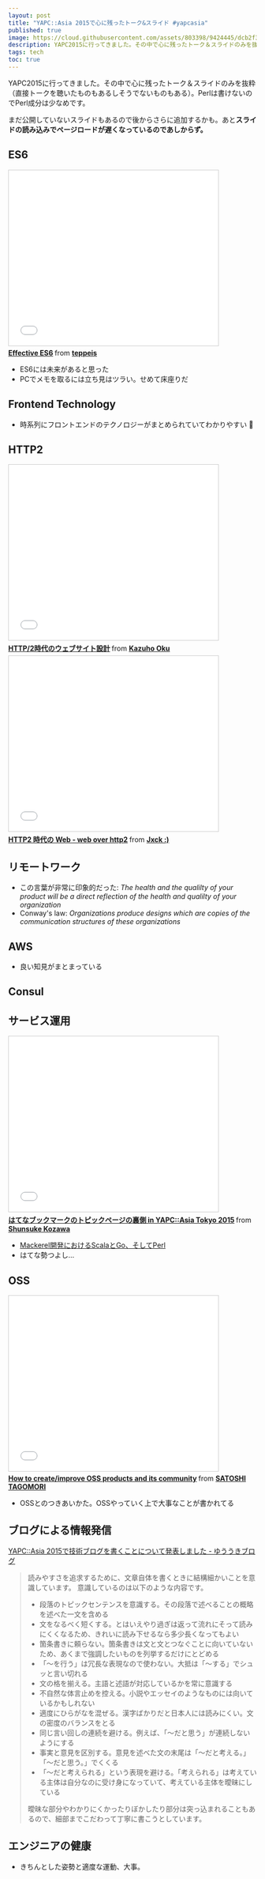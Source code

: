 ```yaml
---
layout: post
title: "YAPC::Asia 2015で心に残ったトーク&スライド #yapcasia"
published: true
image: https://cloud.githubusercontent.com/assets/803398/9424445/dcb2f398-4927-11e5-80d5-373ee8d173bd.png
description: YAPC2015に行ってきました。その中で心に残ったトーク＆スライドのみを抜粋（直接トークを聴いたものもあるしそうでないものもある）。 まだ公開していないスライドもあるので後からさらに追加するかも。
tags: tech
toc: true
---
```


YAPC2015に行ってきました。その中で心に残ったトーク＆スライドのみを抜粋（直接トークを聴いたものもあるしそうでないものもある）。Perlは書けないのでPerl成分は少なめです。

まだ公開していないスライドもあるので後からさらに追加するかも。あと**スライドの読み込みでページロードが遅くなっているのであしからず。**

## ES6

<iframe src="//www.slideshare.net/slideshow/embed_code/key/3aH36zv6gKAOcy" width="425" height="355" frameborder="0" marginwidth="0" marginheight="0" scrolling="no" style="border:1px solid #CCC; border-width:1px; margin-bottom:5px; max-width: 100%;" allowfullscreen> </iframe> <div style="margin-bottom:5px"> <strong> <a href="//www.slideshare.net/teppeis/effective-es6" title="Effective ES6" target="_blank">Effective ES6</a> </strong> from <strong><a href="//www.slideshare.net/teppeis" target="_blank">teppeis </a></strong> </div>

* ES6には未来があると思った
* PCでメモを取るには立ち見はツラい。せめて床座りだ

## Frontend Technology

<script async class="speakerdeck-embed" data-id="4d78b0afe4fa4e078544e80db2eb8bd1" data-ratio="1.33333333333333" src="//speakerdeck.com/assets/embed.js"></script>

* 時系列にフロントエンドのテクノロジーがまとめられていてわかりやすい :angel:

## HTTP2

<iframe src="//www.slideshare.net/slideshow/embed_code/key/xPIDup4I1Z0fS6" width="425" height="355" frameborder="0" marginwidth="0" marginheight="0" scrolling="no" style="border:1px solid #CCC; border-width:1px; margin-bottom:5px; max-width: 100%;" allowfullscreen> </iframe> <div style="margin-bottom:5px"> <strong> <a href="//www.slideshare.net/kazuho/http2-51888328" title="HTTP/2時代のウェブサイト設計" target="_blank">HTTP/2時代のウェブサイト設計</a> </strong> from <strong><a href="//www.slideshare.net/kazuho" target="_blank">Kazuho Oku</a></strong> </div>

<iframe src="//www.slideshare.net/slideshow/embed_code/key/GiEBiNl1oDDHKz" width="425" height="355" frameborder="0" marginwidth="0" marginheight="0" scrolling="no" style="border:1px solid #CCC; border-width:1px; margin-bottom:5px; max-width: 100%;" allowfullscreen> </iframe> <div style="margin-bottom:5px"> <strong> <a href="//www.slideshare.net/Jxck/http2-web-web-over-http2-51943080" title="HTTP2 時代の Web - web over http2" target="_blank">HTTP2 時代の Web - web over http2</a> </strong> from <strong><a href="//www.slideshare.net/Jxck" target="_blank">Jxck :)</a></strong> </div>

## リモートワーク

<script async class="speakerdeck-embed" data-id="5313f1eadabd46a4a4596b6cbe8fb0de" data-ratio="1.77777777777778" src="//speakerdeck.com/assets/embed.js"></script>

* この言葉が非常に印象的だった: *The health and the qualilty of your product will be a direct reflection of the health and qualilty of your organization*
* Conway's law: *Organizations produce designs which are copies of the communication structures of these organizations*

## AWS

<script async class="speakerdeck-embed" data-id="d890ef1876c54ee1b0470c1293db1cd7" data-ratio="1.33333333333333" src="//speakerdeck.com/assets/embed.js"></script>

* 良い知見がまとまっている

## Consul

<script async class="speakerdeck-embed" data-id="26bad8a4879b4be6a6b166d05a1f1c91" data-ratio="1.33333333333333" src="//speakerdeck.com/assets/embed.js"></script>

<script async class="speakerdeck-embed" data-id="cde37ad797ab49dd92584770e9798d9a" data-ratio="1.33333333333333" src="//speakerdeck.com/assets/embed.js"></script>

## サービス運用

<script async class="speakerdeck-embed" data-id="4e5572293cef4fa8beabfaa16d70344b" data-ratio="1.33333333333333" src="//speakerdeck.com/assets/embed.js"></script>

<script async class="speakerdeck-embed" data-id="b07a8c18db9444db891ff477fa860274" data-ratio="1.33333333333333" src="//speakerdeck.com/assets/embed.js"></script>

<iframe src="//www.slideshare.net/slideshow/embed_code/key/bVx5ctVFAPXH6h" width="425" height="355" frameborder="0" marginwidth="0" marginheight="0" scrolling="no" style="border:1px solid #CCC; border-width:1px; margin-bottom:5px; max-width: 100%;" allowfullscreen> </iframe> <div style="margin-bottom:5px"> <strong> <a href="//www.slideshare.net/shunsukekozawa5/ss-51890590" title="はてなブックマークのトピックページの裏側 in YAPC::Asia Tokyo 2015" target="_blank">はてなブックマークのトピックページの裏側 in YAPC::Asia Tokyo 2015</a> </strong> from <strong><a href="//www.slideshare.net/shunsukekozawa5" target="_blank">Shunsuke Kozawa</a></strong> </div>

* [Mackerel開発におけるScalaとGo、そしてPerl](http://songmu.github.io/slides/yapc-asia2015/#0)
* はてな勢つよし...

## OSS

<iframe src="//www.slideshare.net/slideshow/embed_code/key/3Q3IdJJc6HDWfW" width="425" height="355" frameborder="0" marginwidth="0" marginheight="0" scrolling="no" style="border:1px solid #CCC; border-width:1px; margin-bottom:5px; max-width: 100%;" allowfullscreen> </iframe> <div style="margin-bottom:5px"> <strong> <a href="//www.slideshare.net/tagomoris/how-to-createimprove-oss-products-and-its-community" title="How to create/improve OSS products and its community" target="_blank">How to create/improve OSS products and its community</a> </strong> from <strong><a href="//www.slideshare.net/tagomoris" target="_blank">SATOSHI TAGOMORI</a></strong> </div>

* OSSとのつきあいかた。OSSやっていく上で大事なことが書かれてる

## ブログによる情報発信

[YAPC::Asia 2015で技術ブログを書くことについて発表しました - ゆううきブログ](http://yuuki.hatenablog.com/entry/the-art-of-blogging-technologies)

> 読みやすさを追求するために、文章自体を書くときに結構細かいことを意識しています。 意識しているのは以下のような内容です。
>
> * 段落のトピックセンテンスを意識する。その段落で述べることの概略を述べた一文を含める
> * 文をなるべく短くする。とはいえやり過ぎは返って流れにそって読みにくくなるため、きれいに読み下せるなら多少長くなってもよい
> * 箇条書きに頼らない。箇条書きは文と文とつなぐことに向いていないため、あくまで強調したいものを列挙するだけにとどめる
> * 「〜を行う」は冗長な表現なので使わない。大抵は「〜する」でシュッと言い切れる
> * 文の格を揃える。主語と述語が対応しているかを常に意識する
> * 不自然な体言止めを控える。小説やエッセイのようなものには向いているかもしれない
> * 適度にひらがなを混ぜる。漢字ばかりだと日本人には読みにくい。文の密度のバランスをとる
> * 同じ言い回しの連続を避ける。例えば、「〜だと思う」が連続しないようにする
> * 事実と意見を区別する。意見を述べた文の末尾は「〜だと考える。」「〜だと思う。」でくくる
> * 「〜だと考えられる」という表現を避ける。「考えられる」は考えている主体は自分なのに受け身になっていて、考えている主体を曖昧にしている
>
> 曖昧な部分やわかりにくかったりぼかしたり部分は突っ込まれることもあるので、細部までこだわって丁寧に書こうとしています。

## エンジニアの健康

<script async class="speakerdeck-embed" data-id="5248d18195884b3f9bf89e631302cbef" data-ratio="1.33333333333333" src="//speakerdeck.com/assets/embed.js"></script>

* きちんとした姿勢と適度な運動、大事。
